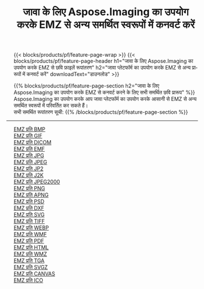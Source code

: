 ﻿---
title: जावा के लिए Aspose.Imaging का उपयोग करके EMZ से अन्य समर्थित स्वरूपों में कनवर्ट करें 
weight: 3920
url: /hi/java/conversion/from/emz 
lang: hi
langdirlevel: 2
locales: zh-hans,ja,it,ru,de,es,fr,nl,id,lt,pl,pt,vi,tr,ko,zh-hant,ar,hi,th,sv,cs,uk,he
description: Aspose.Imaging का उपयोग करके आप जावा प्लेटफॉर्म का उपयोग करके आसानी से EMZ से अन्य प्रारूपों में परिवर्तित कर सकते हैं
---

{{< blocks/products/pf/feature-page-wrap >}}
{{< blocks/products/pf/feature-page-header h1="जावा के लिए Aspose.Imaging का उपयोग करके EMZ से छवि फ़ाइलें रूपांतरण" h2="जावा प्लेटफॉर्म का उपयोग करके EMZ से अन्य प्रारूपों में कनवर्ट करें" downloadText="डाउनलोड" >}}


{{% blocks/products/pf/feature-page-section  h2="जावा के लिए Aspose.Imaging का उपयोग करके EMZ से कनवर्ट करने के लिए सभी समर्थित छवि प्रारूप" %}}
Aspose.Imaging का उपयोग करके आप जावा प्लेटफॉर्म का उपयोग करके आसानी से EMZ से अन्य समर्थित स्वरूपों में परिवर्तित कर सकते हैं।
<br/>
सभी समर्थित रूपांतरण सूची:
{{% /blocks/products/pf/feature-page-section %}}
<div class="container-fluid productfamilypage bg-gray">
    <div class="convertypes bg-gray agp-content section">
        <div class="container">
		<hr style="margin-left:-20px;"/>
		<div class="row other-converters">
		    <div class='col-md-2 other-converter remove-lp remove-rp'><a href="/imaging/hi/java/conversion/emz-to-bmp" >EMZ प्रति BMP</a></div><div class='col-md-2 other-converter remove-lp remove-rp'><a href="/imaging/hi/java/conversion/emz-to-gif" >EMZ प्रति GIF</a></div><div class='col-md-2 other-converter remove-lp remove-rp'><a href="/imaging/hi/java/conversion/emz-to-dicom" >EMZ प्रति DICOM</a></div><div class='col-md-2 other-converter remove-lp remove-rp'><a href="/imaging/hi/java/conversion/emz-to-emf" >EMZ प्रति EMF</a></div><div class='col-md-2 other-converter remove-lp remove-rp'><a href="/imaging/hi/java/conversion/emz-to-jpg" >EMZ प्रति JPG</a></div><div class='col-md-2 other-converter remove-lp remove-rp'><a href="/imaging/hi/java/conversion/emz-to-jpeg" >EMZ प्रति JPEG</a></div><div class='col-md-2 other-converter remove-lp remove-rp'><a href="/imaging/hi/java/conversion/emz-to-jp2" >EMZ प्रति JP2</a></div><div class='col-md-2 other-converter remove-lp remove-rp'><a href="/imaging/hi/java/conversion/emz-to-j2k" >EMZ प्रति J2K</a></div><div class='col-md-2 other-converter remove-lp remove-rp'><a href="/imaging/hi/java/conversion/emz-to-jpeg2000" >EMZ प्रति JPEG2000</a></div><div class='col-md-2 other-converter remove-lp remove-rp'><a href="/imaging/hi/java/conversion/emz-to-png" >EMZ प्रति PNG</a></div><div class='col-md-2 other-converter remove-lp remove-rp'><a href="/imaging/hi/java/conversion/emz-to-apng" >EMZ प्रति APNG</a></div><div class='col-md-2 other-converter remove-lp remove-rp'><a href="/imaging/hi/java/conversion/emz-to-psd" >EMZ प्रति PSD</a></div><div class='col-md-2 other-converter remove-lp remove-rp'><a href="/imaging/hi/java/conversion/emz-to-dxf" >EMZ प्रति DXF</a></div><div class='col-md-2 other-converter remove-lp remove-rp'><a href="/imaging/hi/java/conversion/emz-to-svg" >EMZ प्रति SVG</a></div><div class='col-md-2 other-converter remove-lp remove-rp'><a href="/imaging/hi/java/conversion/emz-to-tiff" >EMZ प्रति TIFF</a></div><div class='col-md-2 other-converter remove-lp remove-rp'><a href="/imaging/hi/java/conversion/emz-to-webp" >EMZ प्रति WEBP</a></div><div class='col-md-2 other-converter remove-lp remove-rp'><a href="/imaging/hi/java/conversion/emz-to-wmf" >EMZ प्रति WMF</a></div><div class='col-md-2 other-converter remove-lp remove-rp'><a href="/imaging/hi/java/conversion/emz-to-pdf" >EMZ प्रति PDF</a></div><div class='col-md-2 other-converter remove-lp remove-rp'><a href="/imaging/hi/java/conversion/emz-to-html" >EMZ प्रति HTML</a></div><div class='col-md-2 other-converter remove-lp remove-rp'><a href="/imaging/hi/java/conversion/emz-to-wmz" >EMZ प्रति WMZ</a></div><div class='col-md-2 other-converter remove-lp remove-rp'><a href="/imaging/hi/java/conversion/emz-to-tga" >EMZ प्रति TGA</a></div><div class='col-md-2 other-converter remove-lp remove-rp'><a href="/imaging/hi/java/conversion/emz-to-svgz" >EMZ प्रति SVGZ</a></div><div class='col-md-2 other-converter remove-lp remove-rp'><a href="/imaging/hi/java/conversion/emz-to-canvas" >EMZ प्रति CANVAS</a></div><div class='col-md-2 other-converter remove-lp remove-rp'><a href="/imaging/hi/java/conversion/emz-to-ico" >EMZ प्रति ICO</a></div>
                </div>
        </div>
    </div>
</div>
<br/>

